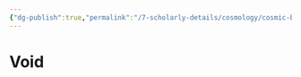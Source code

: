 ```yaml
---
{"dg-publish":true,"permalink":"/7-scholarly-details/cosmology/cosmic-biology/aether/essences/polarities/void/","noteIcon":""}
---
```


# Void

